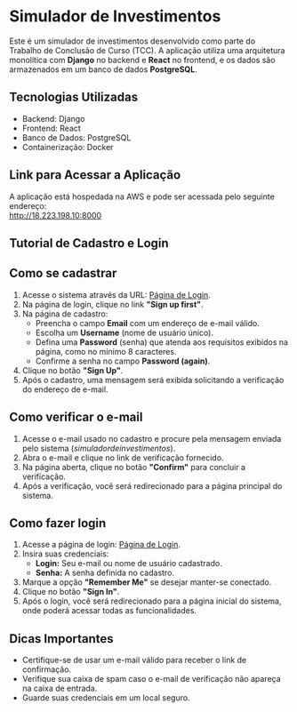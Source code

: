 <h1>Simulador de Investimentos</h1>
<p>
    Este é um simulador de investimentos desenvolvido como parte do Trabalho de Conclusão de Curso (TCC).
    A aplicação utiliza uma arquitetura monolítica com <strong>Django</strong> no backend e <strong>React</strong> no frontend,
    e os dados são armazenados em um banco de dados <strong>PostgreSQL</strong>.
</p>
<h2>Tecnologias Utilizadas</h2>
<ul>
    <li>Backend: Django</li>
    <li>Frontend: React</li>
    <li>Banco de Dados: PostgreSQL</li>
    <li>Containerização: Docker</li>
</ul>
<h2>Link para Acessar a Aplicação</h2>
<p>
    A aplicação está hospedada na AWS e pode ser acessada pelo seguinte endereço: <br>
    <a href="http://18.223.198.10:8000" target="_blank">http://18.223.198.10:8000</a>
</p>
<h2>Tutorial de Cadastro e Login</h2>

<h2>Como se cadastrar</h2>
<ol>
    <li>Acesse o sistema através da URL: <a href="http://18.223.198.10:8000/account/login/" target="_blank">Página de Login</a>.</li>
    <li>Na página de login, clique no link <strong>"Sign up first"</strong>.</li>
    <li>Na página de cadastro:
        <ul>
            <li>Preencha o campo <strong>Email</strong> com um endereço de e-mail válido.</li>
            <li>Escolha um <strong>Username</strong> (nome de usuário único).</li>
            <li>Defina uma <strong>Password</strong> (senha) que atenda aos requisitos exibidos na página, como no mínimo 8 caracteres.</li>
            <li>Confirme a senha no campo <strong>Password (again)</strong>.</li>
        </ul>
    </li>
    <li>Clique no botão <strong>"Sign Up"</strong>.</li>
    <li>Após o cadastro, uma mensagem será exibida solicitando a verificação do endereço de e-mail.</li>
</ol>

<h2>Como verificar o e-mail</h2>
<ol>
    <li>Acesse o e-mail usado no cadastro e procure pela mensagem enviada pelo sistema (<em>simuladordeinvestimentos</em>).</li>
    <li>Abra o e-mail e clique no link de verificação fornecido.</li>
    <li>Na página aberta, clique no botão <strong>"Confirm"</strong> para concluir a verificação.</li>
    <li>Após a verificação, você será redirecionado para a página principal do sistema.</li>
</ol>

<h2>Como fazer login</h2>
<ol>
    <li>Acesse a página de login: <a href="http://18.223.198.10:8000/account/login/" target="_blank">Página de Login</a>.</li>
    <li>Insira suas credenciais:
        <ul>
            <li><strong>Login:</strong> Seu e-mail ou nome de usuário cadastrado.</li>
            <li><strong>Senha:</strong> A senha definida no cadastro.</li>
        </ul>
    </li>
    <li>Marque a opção <strong>"Remember Me"</strong> se desejar manter-se conectado.</li>
    <li>Clique no botão <strong>"Sign In"</strong>.</li>
    <li>Após o login, você será redirecionado para a página inicial do sistema, onde poderá acessar todas as funcionalidades.</li>
</ol>

<h2>Dicas Importantes</h2>
<ul>
    <li>Certifique-se de usar um e-mail válido para receber o link de confirmação.</li>
    <li>Verifique sua caixa de spam caso o e-mail de verificação não apareça na caixa de entrada.</li>
    <li>Guarde suas credenciais em um local seguro.</li>
</ul>
